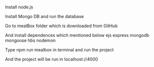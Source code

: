 Install node.js

Install Mongo DB and run the database

Go to mealBox folder which is downloaded from GitHub

And install dependences which mentioned below
ejs
express
mongodb
mongoose
hbs
nodemon

Type npm run mealbox in terminal and run the project 

And the project will be run in localhost://4000